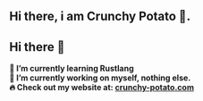 ## Hi there, i am Crunchy Potato 🍟. 
## Hi there 👋

**🌱 I’m currently learning Rustlang**  
**🔭 I’m currently working on myself, nothing else.**  
**🔥  Check out my website at: [crunchy-potato.com](https://crunchy-potato.vercel.app/)**  
<!--
**Potatooff/Potatooff** is a ✨ _special_ ✨ repository because its `README.md` (this file) appears on your GitHub profile.

Here are some ideas to get you started:

- 🔭 I’m currently working on ...
- 🌱 I’m currently learning ...
- 👯 I’m looking to collaborate on ...
- 🤔 I’m looking for help with ...
- 💬 Ask me about ...
- 📫 How to reach me: ...
- 😄 Pronouns: ...
- ⚡ Fun fact: ...
-->
